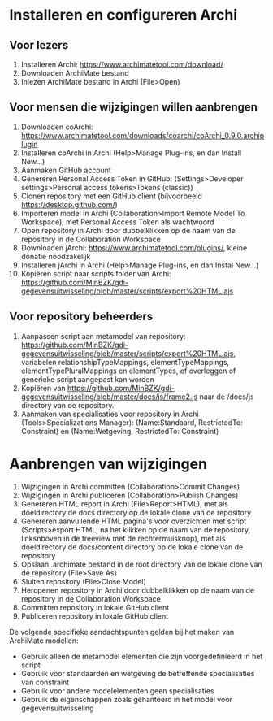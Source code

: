 # Installeren en configureren Archi

## Voor lezers
1. Installeren Archi: https://www.archimatetool.com/download/
2. Downloaden ArchiMate bestand
3. Inlezen ArchiMate bestand in Archi (File>Open)

## Voor mensen die wijzigingen willen aanbrengen
1. Downloaden coArchi: https://www.archimatetool.com/downloads/coarchi/coArchi_0.9.0.archiplugin
2. Installeren coArchi in Archi (Help>Manage Plug-ins, en dan Install New...)
3. Aanmaken GitHub account
4. Genereren Personal Access Token in GitHub: (Settings>Developer settings>Personal access tokens>Tokens (classic))
5. Clonen repository met een GitHub client (bijvoorbeeld https://desktop.github.com/)
6. Importeren model in Archi (Collaboration>Import Remote Model To Workspace), met Personal Access Token als wachtwoord
7. Open repository in Archi door dubbelklikken op de naam van de repository in de Collaboration Workspace
8. Downloaden jArchi: https://www.archimatetool.com/plugins/, kleine donatie noodzakelijk
9. Installeren jArchi in Archi (Help>Manage Plug-ins, en dan Instal New...)
10. Kopiëren script naar scripts folder van Archi: https://github.com/MinBZK/gdi-gegevensuitwisseling/blob/master/scripts/export%20HTML.ajs

## Voor repository beheerders
1. Aanpassen script aan metamodel van repository: https://github.com/MinBZK/gdi-gegevensuitwisseling/blob/master/scripts/export%20HTML.ajs, variabelen relationshipTypeMappings, elementTypeMappings, elementTypePluralMappings en elementTypes, of overleggen of generieke script aangepast kan worden
2. Kopiëren van https://github.com/MinBZK/gdi-gegevensuitwisseling/blob/master/docs/js/frame2.js naar de /docs/js directory van de repository.
3. Aanmaken van specialisaties voor repository in Archi (Tools>Specializations Manager): (Name:Standaard, RestrictedTo: Constraint) en (Name:Wetgeving, RestrictedTo: Constraint)

# Aanbrengen van wijzigingen
1. Wijzigingen in Archi committen (Collaboration>Commit Changes) 
2. Wijzigingen in Archi publiceren (Collaboration>Publish Changes)
3. Genereren HTML report in Archi (File>Report>HTML), met als doeldirectory de docs directory op de lokale clone van de repository
4. Genereren aanvullende HTML pagina's voor overzichten met script (Scripts>export HTML, na het klikken op de naam van de repository, linksnboven in de treeview met de rechtermuisknop), met als doeldirectory de docs/content directory op de lokale clone van de repository
5. Opslaan .archimate bestand in de root directory van de lokale clone van de repository (File>Save As)
6. Sluiten repository (File>Close Model)
7. Heropenen repository in Archi door dubbelklikken op de naam van de repository in de Collaboration Workspace
8. Committen repository in lokale GitHub client
9. Publiceren repository in lokale GitHub client

De volgende specifieke aandachtspunten gelden bij het maken van ArchiMate modellen:
* Gebruik alleen de metamodel elementen die zijn voorgedefinieerd in het script
* Gebruik voor standaarden en wetgeving de betreffende specialisaties van constraint
* Gebruik voor andere modelelementen geen specialisaties
* Gebruik de eigenschappen zoals gehanteerd in het model voor gegevensuitwisseling

